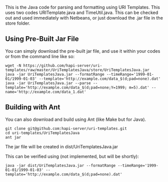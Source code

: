 This is the Java code for parsing and formatting using URI Templates.  This uses two codes URITemplate.java and TimeUtil.java. This can be checked out and used immediately with Netbeans, or just download the .jar file in the store folder. 

## Using Pre-Built Jar File
You can simply download the pre-built jar file, and use it within your codes or from the command line like so:
~~~~~
wget -N https://github.com/hapi-server/uri-templates/raw/master/UriTemplatesJava/store/UriTemplatesJava.jar
java -jar UriTemplatesJava.jar --formatRange --timeRange='1999-01-01/1999-01-03' --template='http://example.com/data_$(d;pad=none).dat'
java -jar UriTemplatesJava.jar --parse --template='http://example.com/data_$(d;pad=none;Y=1999; m=5).dat' --name='http://example.com/data_1.dat'
~~~~~

## Building with Ant

You can also download and build using Ant (like Make but for Java).  

~~~~~
git clone git@github.com:hapi-server/uri-templates.git
cd uri-templates/UriTemplatesJava
ant jar
~~~~~
The jar file will be created in dist/UriTemplatesJava.jar

This can be verified using (not implemented, but will be shortly):

~~~~~
java -jar dist/UriTemplatesJava.jar --formatRange --timeRange='1999-01-01/1999-01-03' --template='http://example.com/data_$(d;pad=none).dat'
~~~~~
